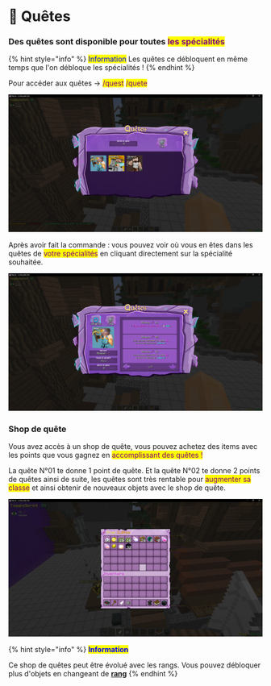 # 📜 Quêtes

### Des quêtes sont disponible pour toutes <mark style="color:purple;">les spécialités</mark>

{% hint style="info" %}
<mark style="color:blue;">Information</mark> Les quêtes ce débloquent en même temps que l'on débloque les spécialités !
{% endhint %}

Pour accéder aux quêtes -> <mark style="color:purple;">/quest</mark> <mark style="color:purple;">/quete</mark>&#x20;

![Interface de /classe](<../.gitbook/assets/image (74).png>)

Après avoir fait la commande : vous pouvez voir où vous en êtes dans les quêtes de <mark style="color:purple;">votre spécialités</mark> en cliquant directement sur la spécialité souhaitée.

![Interface de /classe dans la spécialité Mineur](<../.gitbook/assets/image (70).png>)

### Shop de quête

Vous avez accès à un shop de quête, vous pouvez achetez des items avec les points que vous gagnez en <mark style="color:purple;">accomplissant des quêtes !</mark>

La quête N°01 te donne 1 point de quête. Et la quête N°02 te donne 2 points de quêtes ainsi de suite, les quêtes sont très rentable pour <mark style="color:purple;">augmenter sa classe</mark> et ainsi obtenir de nouveaux objets avec le shop de quête.

![](<../.gitbook/assets/image (69).png>)

{% hint style="info" %}
<mark style="color:blue;">**Information**</mark>

Ce shop de quêtes peut être évolué avec les rangs. Vous pouvez débloquer plus d'objets en changeant de [**rang**](les-classes.md#les-rangs)&#x20;
{% endhint %}
